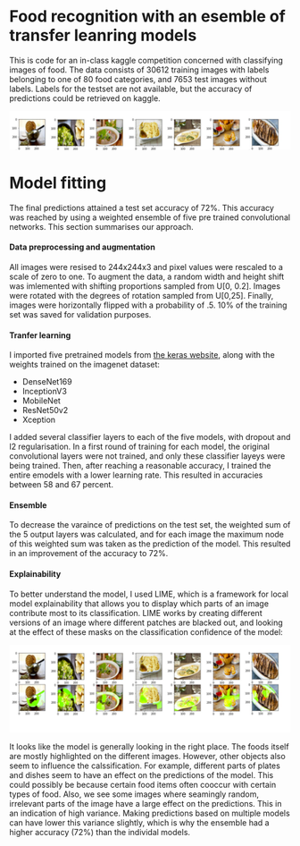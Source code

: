 # Food recognition with an esemble of transfer leanring models

This is code for an in-class kaggle competition concerned with classifying images of food. The data consists of 30612 training images with labels belonging to one of 80 food categories, and 7653 test images without labels. Labels for the testset are not available, but the accuracy of predictions could be retrieved on kaggle. 


![Random images](/random_images.png "Random Images")

# Model fitting
The final predictions attained a test set accuracy of 72%. This accuracy was reached by using a weighted ensemble of five pre trained convolutional networks. This section summarises our approach. 

#### Data preprocessing and augmentation
All images were resised to 244x244x3 and pixel values were rescaled to a scale of zero to one. To augment the data, a random width and height shift was imlemented with shifting proportions sampled from U[0, 0.2]. Images were rotated with the degrees of rotation sampled from 
U[0,25]. Finally, images were horizontally flipped with a probability of .5. 
10% of the training set was saved for validation purposes. 


#### Tranfer learning
I imported five pretrained models from [the keras website](https://keras.io/api/applications/), along with the weights trained on the imagenet dataset:
- DenseNet169
- InceptionV3
- MobileNet
- ResNet50v2
- Xception

I added several classifier layers to each of the five models, with dropout and l2 regularisation. In a first round of training for each model, the original convolutional layers were not trained, and only these classifier layeys were being trained. Then, after reaching a reasonable accuracy, I trained the entire emodels with a lower learning rate. This resulted in accuracies between 58 and 67 percent. 

#### Ensemble

To decrease the varaince of predictions on the test set, the weighted sum of the 5 output layers was calculated, and for each image the maximum node of this weighted sum was taken as the prediction of the model. This resulted in an improvement of the accuracy to 72%. 

#### Explainability

To better understand the model, I used LIME, which is a framework for local model explainability that allows you to display which parts of an image contribute most to its classification. LIME works by creating different versions of an image where different patches are blacked out, and looking at the effect of these masks on the classification confidence of the model:

![LIME plots for inception model](/lime_images.png "LIME plots for inception model")

It looks like the model is generally looking in the right place. The foods itself are mostly highlighted on the different images. However, other objects also seem to influence the calssification. For example, different parts of plates and dishes seem to have an effect on the predictions of the model. This could possibly be because certain food items often cooccur with certain types of food. Also, we see some images where seamingly random, irrelevant parts of the image have a large effect on the predictions. This in an indication of high variance. Making predictions based on multiple models can have lower this variance slightly, which is why the ensemble had a higher accuracy (72%) than the individal models. 
